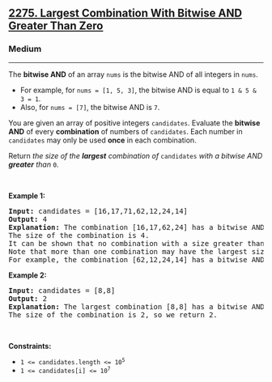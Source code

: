 <h2><a href="https://leetcode.com/problems/largest-combination-with-bitwise-and-greater-than-zero/">2275. Largest Combination With Bitwise AND Greater Than Zero</a></h2><h3>Medium</h3><hr><div><p>The <span class="wiseone-analysis-result wiseone-analysis-result-entity"><strong><span class="wiseone-analysis-result wiseone-analysis-result-entity">bitwise AND</span></strong></span> of an array <code>nums</code> is the <span class="wiseone-analysis-result wiseone-analysis-result-entity">bitwise AND</span> of all integers in <code>nums</code>.</p>

<ul>
	<li>For example, for <code>nums = [1, 5, 3]</code>, the <span class="wiseone-analysis-result wiseone-analysis-result-entity">bitwise AND</span> is equal to <code>1 &amp; 5 &amp; 3 = 1</code>.</li>
	<li>Also, for <code>nums = [7]</code>, the bitwise AND is <code>7</code>.</li>
</ul>

<p>You are given an array of <span class="wiseone-analysis-result wiseone-analysis-result-entity">positive integers</span> <code>candidates</code>. Evaluate the <strong><span class="wiseone-analysis-result wiseone-analysis-result-entity">bitwise AND</span></strong> of every <strong>combination</strong> of numbers of <code>candidates</code>. Each number in <code>candidates</code> may only be used <strong>once</strong> in each combination.</p>

<p>Return <em>the size of the <strong>largest</strong> combination of </em><code>candidates</code><em> with a <span class="wiseone-analysis-result wiseone-analysis-result-entity">bitwise AND</span> <strong>greater</strong> than </em><code>0</code>.</p>

<p>&nbsp;</p>
<p><strong class="example">Example 1:</strong></p>

<pre><strong>Input:</strong> candidates = [16,17,71,62,12,24,14]
<strong>Output:</strong> 4
<strong>Explanation:</strong> The combination [16,17,62,24] has a <span class="wiseone-analysis-result wiseone-analysis-result-entity">bitwise AND</span> of 16 &amp; 17 &amp; 62 &amp; 24 = 16 &gt; 0.
The size of the combination is 4.
It can be shown that no combination with a size greater than 4 has a <span class="wiseone-analysis-result wiseone-analysis-result-entity">bitwise AND</span> greater than 0.
Note that more than one combination may have the largest size.
For example, the combination [62,12,24,14] has a <span class="wiseone-analysis-result wiseone-analysis-result-entity">bitwise AND</span> of 62 &amp; 12 &amp; 24 &amp; 14 = 8 &gt; 0.
</pre>

<p><strong class="example">Example 2:</strong></p>

<pre><strong>Input:</strong> candidates = [8,8]
<strong>Output:</strong> 2
<strong>Explanation:</strong> The largest combination [8,8] has a <span class="wiseone-analysis-result wiseone-analysis-result-entity">bitwise AND</span> of 8 &amp; 8 = 8 &gt; 0.
The size of the combination is 2, so we return 2.
</pre>

<p>&nbsp;</p>
<p><strong>Constraints:</strong></p>

<ul>
	<li><code>1 &lt;= candidates.length &lt;= 10<sup>5</sup></code></li>
	<li><code>1 &lt;= candidates[i] &lt;= 10<sup>7</sup></code></li>
</ul>
</div>